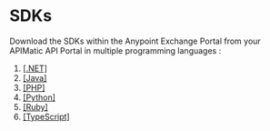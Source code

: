 # SDKs
Download the SDKs within the Anypoint Exchange Portal from your APIMatic API Portal in multiple programming languages :

1. [\[.NET\]][1]
2. [\[Java\]][2]
3. [\[PHP\]][3]
4. [\[Python\]][4]
5. [\[Ruby\]][5]
6. [\[TypeScript\]][6]
    

  [1]: https://joyful-kulfi-14647f.netlify.app/#/net-standard-library/getting-started/how-to-get-started
  [2]: https://joyful-kulfi-14647f.netlify.app/#/java/getting-started/how-to-get-started
  [3]: https://joyful-kulfi-14647f.netlify.app/#/php/getting-started/how-to-get-started
  [4]: https://joyful-kulfi-14647f.netlify.app/#/python/getting-started/how-to-get-started
  [5]: https://joyful-kulfi-14647f.netlify.app/#/ruby/getting-started/how-to-get-started
  [6]: https://joyful-kulfi-14647f.netlify.app/#/typescript/getting-started/how-to-get-started


